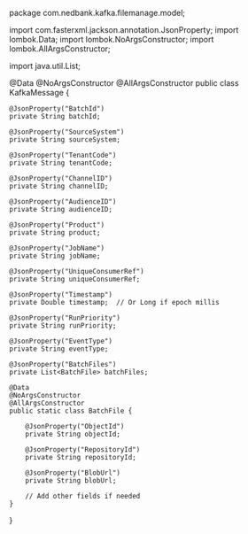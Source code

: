 package com.nedbank.kafka.filemanage.model;

import com.fasterxml.jackson.annotation.JsonProperty;
import lombok.Data;
import lombok.NoArgsConstructor;
import lombok.AllArgsConstructor;

import java.util.List;

@Data
@NoArgsConstructor
@AllArgsConstructor
public class KafkaMessage {

    @JsonProperty("BatchId")
    private String batchId;

    @JsonProperty("SourceSystem")
    private String sourceSystem;

    @JsonProperty("TenantCode")
    private String tenantCode;

    @JsonProperty("ChannelID")
    private String channelID;

    @JsonProperty("AudienceID")
    private String audienceID;

    @JsonProperty("Product")
    private String product;

    @JsonProperty("JobName")
    private String jobName;

    @JsonProperty("UniqueConsumerRef")
    private String uniqueConsumerRef;

    @JsonProperty("Timestamp")
    private Double timestamp;  // Or Long if epoch millis

    @JsonProperty("RunPriority")
    private String runPriority;

    @JsonProperty("EventType")
    private String eventType;

    @JsonProperty("BatchFiles")
    private List<BatchFile> batchFiles;

    @Data
    @NoArgsConstructor
    @AllArgsConstructor
    public static class BatchFile {

        @JsonProperty("ObjectId")
        private String objectId;

        @JsonProperty("RepositoryId")
        private String repositoryId;

        @JsonProperty("BlobUrl")
        private String blobUrl;

        // Add other fields if needed
    }
}
